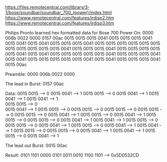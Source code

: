 https://files.remotecentral.com/library/3-1/bose/soundbar/soundbar_700_(power)/index.html
https://www.remotecentral.com/features/irdisp2.htm
https://www.remotecentral.com/features/irdisp3.htm

Philips Pronto learned hex formatted data for Bose 700 Power On:
0000 006b 0022 0000 0157 00ac 0015 0015 0015 0041 0015 0015 0015 0041 0015 0041 0015 0041
0015 0015 0015 0041 0015 0015 0015 0015 0015 0015 0015 0015 0015 0015 0015 0041 0015 0015
0015 0041 0015 0015 0015 0015 0015 0041 0015 0041 0015 0015 0015 0015 0015 0041 0015 0015
0015 0041 0015 0041 0015 0015 0015 0015 0015 0041 0015 0041 0015 0015 0015 0041 0015 00ac

Preamble:
0000 006b 0022 0000 

The lead in Burst:
0157 00ac 

Data:
0015 0015 -->   0
0015 0041 -->   1
0015 0015 -->   0
0015 0041 -->   1
0015 0041 -->   1
0015 0041 -->   1   
0015 0015 -->   0   
0015 0041 -->   1
0015 0015 -->   0
0015 0015 -->   0
0015 0015 -->   0
0015 0015 -->   0
0015 0015 -->   0
0015 0041 -->   1
0015 0015 -->   0
0015 0041 -->   1
0015 0015 -->   0
0015 0015 -->   0
0015 0041 -->   1
0015 0041 -->   1
0015 0015 -->   0
0015 0015 -->   0
0015 0041 -->   1
0015 0015 -->   0
0015 0041 -->   1
0015 0041 -->   1
0015 0015 -->   0
0015 0015 -->   0
0015 0041 -->   1
0015 0041 -->   1
0015 0015 -->   0
0015 0041 -->   1

The lead out Burst:
0015 00ac

Result: 
0101 1101 0000 0101 0011 0010 1100 1101 --> 0x5D0532CD
